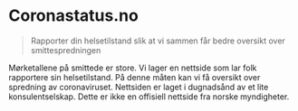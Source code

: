 # Coronastatus.no
> Rapporter din helsetilstand slik at vi sammen får bedre oversikt over smittespredningen

Mørketallene på smittede er store. Vi lager en nettside som lar folk rapportere sin helsetilstand. På denne måten kan vi få oversikt over spredning av coronaviruset. Nettsiden er laget i dugnadsånd av et lite konsulentselskap. Dette er ikke en offisiell nettside fra norske myndigheter.
